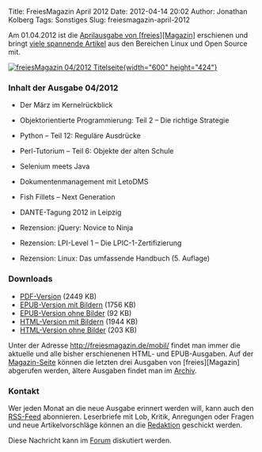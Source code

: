 Title: FreiesMagazin April 2012
Date: 2012-04-14 20:02
Author: Jonathan Kolberg
Tags: Sonstiges
Slug: freiesmagazin-april-2012

Am 01.04.2012 ist die [Aprilausgabe von
[freies][Magazin]](http://www.freiesmagazin.de/20120401-aprilausgabe-erschienen)
erschienen und bringt [viele spannende
Artikel](http://www.freiesmagazin.de/freiesMagazin-2012-04) aus den
Bereichen Linux und Open Source mit.


  
[![freiesMagazin 04/2012
Titelseite](http://www.freiesmagazin.de/system/files/freiesmagazin-2012-04.png){width="600"
height="424"}](http://www.freiesmagazin.de/system/files/freiesmagazin-2012-04.png)
</br>


<!--break--><!--break-->

### Inhalt der Ausgabe 04/2012


-   Der März im Kernelrückblick
-   Objektorientierte Programmierung: Teil 2 – Die richtige Strategie
    
    
-   Python – Teil 12: Reguläre Ausdrücke
-   Perl-Tutorium – Teil 6: Objekte der alten Schule
-   Selenium meets Java
-   Dokumentenmanagement mit LetoDMS
-   Fish Fillets – Next Generation
-   DANTE-Tagung 2012 in Leipzig
-   Rezension: jQuery: Novice to Ninja
-   Rezension: LPI-Level 1 – Die LPIC-1-Zertifizierung
-   Rezension: Linux: Das umfassende Handbuch (5. Auflage)


### Downloads


-   [PDF-Version](http://www.freiesmagazin.de/ftp/2012/freiesMagazin-2012-04.pdf)
    (2449 KB)
-   [EPUB-Version mit
    Bildern](http://www.freiesmagazin.de/ftp/2012/freiesMagazin-2012-04-bilder.epub)
    (1756 KB)
-   [EPUB-Version ohne
    Bilder](http://www.freiesmagazin.de/ftp/2012/freiesMagazin-2012-04.epub)
    (92 KB)
-   [HTML-Version mit
    Bildern](http://www.freiesmagazin.de/mobil/freiesMagazin-2012-04-bilder.html)
    (1944 KB)
-   [HTML-Version ohne
    Bilder](http://www.freiesmagazin.de/mobil/freiesMagazin-2012-04.html)
    (203 KB)


Unter der Adresse <http://freiesmagazin.de/mobil/> findet man immer die
aktuelle und alle bisher erschienenen HTML- und EPUB-Ausgaben. Auf der
[Magazin-Seite](http://www.freiesmagazin.de/magazin) können die letzten
drei Ausgaben von
[freies][Magazin]
abgerufen werden, ältere Ausgaben findet man im
[Archiv](http://www.freiesmagazin.de/archiv).


### Kontakt


Wer jeden Monat an die neue Ausgabe erinnert werden will, kann auch den
[RSS-Feed](http://www.freiesmagazin.de/rss.xml) abonnieren. Leserbriefe
mit Lob, Kritik, Anregungen oder Fragen und neue Artikelvorschläge
können an die [Redaktion](http://www.freiesmagazin.de/kontakt) geschickt
werden.


Diese Nachricht kann im
[Forum](http://forum.kubuntu-de.org/index.php?board=1.0) diskutiert
werden.



